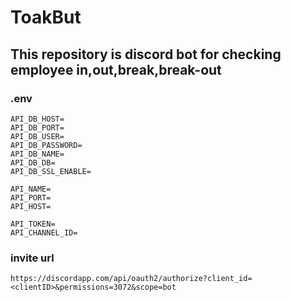 # ToakBut 
## This repository is discord bot for checking employee in,out,break,break-out

### .env
```
API_DB_HOST=
API_DB_PORT=
API_DB_USER=
API_DB_PASSWORD=
API_DB_NAME=
API_DB_DB=
API_DB_SSL_ENABLE=

API_NAME=
API_PORT=
API_HOST=

API_TOKEN=
API_CHANNEL_ID=

```

### invite url
```
https://discordapp.com/api/oauth2/authorize?client_id=<clientID>&permissions=3072&scope=bot
```